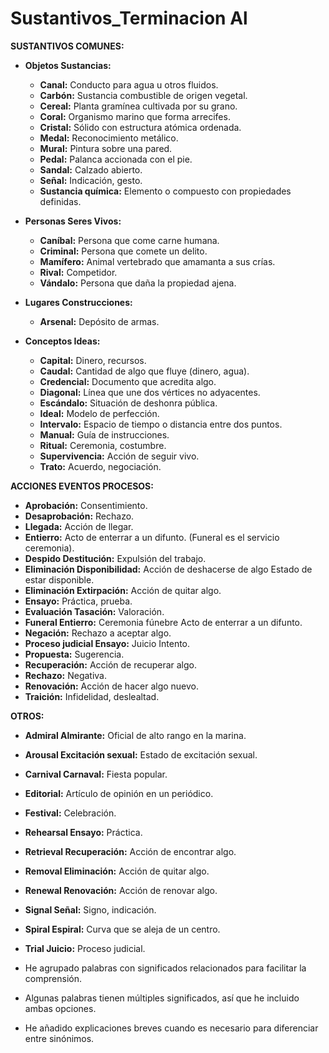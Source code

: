 # Sustantivos_Terminacion Al



**SUSTANTIVOS COMUNES:**

*   **Objetos Sustancias:**
    *   **Canal:** Conducto para agua u otros fluidos.
    *   **Carbón:** Sustancia combustible de origen vegetal.
    *   **Cereal:** Planta gramínea cultivada por su grano.
    *   **Coral:** Organismo marino que forma arrecifes.
    *   **Cristal:** Sólido con estructura atómica ordenada.
    *   **Medal:** Reconocimiento metálico.
    *   **Mural:** Pintura sobre una pared.
    *   **Pedal:** Palanca accionada con el pie.
    *   **Sandal:** Calzado abierto.
    *   **Señal:** Indicación, gesto.
    *   **Sustancia química:** Elemento o compuesto con propiedades definidas.

*   **Personas Seres Vivos:**
    *   **Caníbal:** Persona que come carne humana.
    *   **Criminal:** Persona que comete un delito.
    *   **Mamífero:** Animal vertebrado que amamanta a sus crías.
    *   **Rival:** Competidor.
    *   **Vándalo:** Persona que daña la propiedad ajena.

*   **Lugares Construcciones:**
    *   **Arsenal:** Depósito de armas.

*   **Conceptos Ideas:**
    *   **Capital:** Dinero, recursos.
    *   **Caudal:** Cantidad de algo que fluye (dinero, agua).
    *   **Credencial:** Documento que acredita algo.
    *   **Diagonal:** Línea que une dos vértices no adyacentes.
    *   **Escándalo:** Situación de deshonra pública.
    *   **Ideal:** Modelo de perfección.
    *   **Intervalo:** Espacio de tiempo o distancia entre dos puntos.
    *   **Manual:** Guía de instrucciones.
    *   **Ritual:** Ceremonia, costumbre.
    *   **Supervivencia:** Acción de seguir vivo.
    *   **Trato:** Acuerdo, negociación.

**ACCIONES EVENTOS PROCESOS:**

*   **Aprobación:** Consentimiento.
*   **Desaprobación:** Rechazo.
*   **Llegada:** Acción de llegar.
*   **Entierro:** Acto de enterrar a un difunto.  (Funeral es el servicio ceremonia).
*   **Despido Destitución:** Expulsión del trabajo.
*   **Eliminación Disponibilidad:** Acción de deshacerse de algo   Estado de estar disponible.
*   **Eliminación Extirpación:** Acción de quitar algo.
*   **Ensayo:** Práctica, prueba.
*   **Evaluación Tasación:** Valoración.
*   **Funeral Entierro:** Ceremonia fúnebre   Acto de enterrar a un difunto.
*   **Negación:** Rechazo a aceptar algo.
*   **Proceso judicial Ensayo:** Juicio   Intento.
*   **Propuesta:** Sugerencia.
*   **Recuperación:** Acción de recuperar algo.
*   **Rechazo:** Negativa.
*   **Renovación:** Acción de hacer algo nuevo.
*   **Traición:** Infidelidad, deslealtad.

**OTROS:**

*   **Admiral Almirante:** Oficial de alto rango en la marina.
*   **Arousal Excitación sexual:** Estado de excitación sexual.
*   **Carnival Carnaval:** Fiesta popular.
*   **Editorial:** Artículo de opinión en un periódico.
*   **Festival:** Celebración.
*   **Rehearsal Ensayo:** Práctica.
*   **Retrieval Recuperación:** Acción de encontrar algo.
*   **Removal Eliminación:** Acción de quitar algo.
*   **Renewal Renovación:** Acción de renovar algo.
*   **Signal Señal:** Signo, indicación.
*   **Spiral Espiral:** Curva que se aleja de un centro.
*   **Trial Juicio:** Proceso judicial.



*   He agrupado palabras con significados relacionados para facilitar la comprensión.
*   Algunas palabras tienen múltiples significados, así que he incluido ambas opciones.
*   He añadido explicaciones breves cuando es necesario para diferenciar entre sinónimos.


